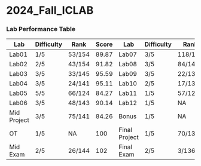 # 2024_Fall_ICLAB
### **Lab Performance Table**
| Lab         | Difficulty | Rank     | Score  | Lab         | Difficulty | Rank     | Score  |
|------------|------------|----------|---------|------------|------------|----------|--------|
| Lab01      | 1/5        | 53/154   | 89.87  | Lab07      | 3/5        | 118/138  | 95.76  |
| Lab02      | 2/5        | 43/154   | 91.82  | Lab08      | 3/5        | 84/141   | 82.34  |
| Lab03      | 3/5        | 33/145   | 95.59  | Lab09      | 3/5        | 22/135   | 95.33  |
| Lab04      | 3/5        | 24/141   | 95.11  | Lab10      | 2/5        | 17/136   | 98.82  |
| Lab05      | 5/5        | 66/124   | 84.27  | Lab11      | 1/5        | 57/125   | 86.56  |
| Lab06      | 3/5        | 48/143   | 90.14  | Lab12      | 1/5        | NA       | 100    |
| Mid Project | 3/5       | 75/141   | 84.26  | Bonus      | 1/5        | NA       | 100    |
| OT         | 1/5        | NA       | 100    | Final Project | 1/5     | 70/134   | 84.55  |
| Mid Exam   | 2/5        | 26/144   | 102    | Final Exam | 2/5        | 3/136    | 106    |

